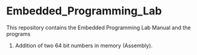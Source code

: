 # Embedded_Programming_Lab

This repository contains the Embedded Programming Lab Manual and the programs

1. Addition of two 64 bit numbers in memory (Assembly).
